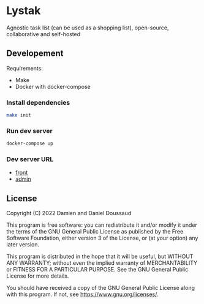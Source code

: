 # Lystak

Agnostic task list (can be used as a shopping list), open-source, collaborative and self-hosted 

## Developement

Requirements:
- Make
- Docker with docker-compose

### Install dependencies

```bash
make init
```

### Run dev server

```bash
docker-compose up
```

### Dev server URL

- [front](http://localhost:3200/)
- [admin](http://localhost:3201/)

## License

Copyright (C) 2022 Damien and Daniel Doussaud

This program is free software: you can redistribute it and/or modify
it under the terms of the GNU General Public License as published by
the Free Software Foundation, either version 3 of the License, or
(at your option) any later version.

This program is distributed in the hope that it will be useful,
but WITHOUT ANY WARRANTY; without even the implied warranty of
MERCHANTABILITY or FITNESS FOR A PARTICULAR PURPOSE.  See the
GNU General Public License for more details.

You should have received a copy of the GNU General Public License
along with this program.  If not, see <https://www.gnu.org/licenses/>.
